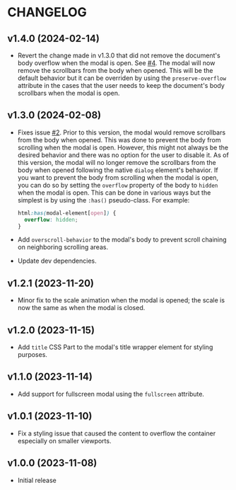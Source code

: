 # CHANGELOG

## v1.4.0 (2024-02-14)

- Revert the change made in v1.3.0 that did not remove the document's body overflow when the modal is open. See [#4](https://github.com/georapbox/modal-element/issues/4). The modal will now remove the scrollbars from the body when opened. This will be the default behavior but it can be overriden by using the `preserve-overflow` attribute in the cases that the user needs to keep the document's body scrollbars when the modal is open.

## v1.3.0 (2024-02-08)

- Fixes issue [#2](https://github.com/georapbox/modal-element/issues/2). Prior to this version, the modal would remove scrollbars from the body when opened. This was done to prevent the body from scrolling when the modal is open. However, this might not always be the desired behavior and there was no option for the user to disable it. As of this version, the modal will no longer remove the scrollbars from the body when opened following the native `dialog` element's behavior. If you want to prevent the body from scrolling when the modal is open, you can do so by setting the `overflow` property of the body to `hidden` when the modal is open. This can be done in various ways but the simplest is by using the `:has()` pseudo-class. For example:

  ```css
  html:has(modal-element[open]) {
    overflow: hidden;
  }
  ```

- Add `overscroll-behavior` to the modal's body to prevent scroll chaining on neighboring scrolling areas.
- Update dev dependencies.

## v1.2.1 (2023-11-20)

- Minor fix to the scale animation when the modal is opened; the scale is now the same as when the modal is closed.

## v1.2.0 (2023-11-15)

- Add `title` CSS Part to the modal's title wrapper element for styling purposes.

## v1.1.0 (2023-11-14)

- Add support for fullscreen modal using the `fullscreen` attribute.

## v1.0.1 (2023-11-10)

- Fix a styling issue that caused the content to overflow the container especially on smaller viewports.

## v1.0.0 (2023-11-08)

- Initial release
